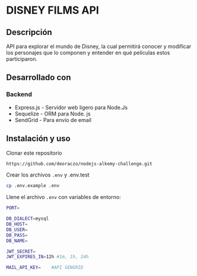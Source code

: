 # DISNEY FILMS API

## Descripción
API para explorar el mundo de Disney, la cual permitirá conocer y modificar los
personajes que lo componen y entender en qué películas estos participaron.

## Desarrollado con

### Backend
- Express.js - Servidor web ligero para Node.Js
- Sequelize - ORM para Node. js
- SendGrid - Para envío de email

## Instalación y uso
Clonar este repositorio
```bash
https://github.com/deoraczo/nodejs-alkemy-challenge.git
```

Crear los archivos `.env` y .env.test
```bash
cp .env.example .env
```
Llene el archivo `.env` con variables de entorno:
```bash
PORT=

DB_DIALECT=mysql
DB_HOST=
DB_USER=
DB_PASS=
DB_NAME=

JWT_SECRET=
JWT_EXPIRES_IN=12h #1m, 1h, 24h

MAIL_API_KEY=    #API SENGRID
```

